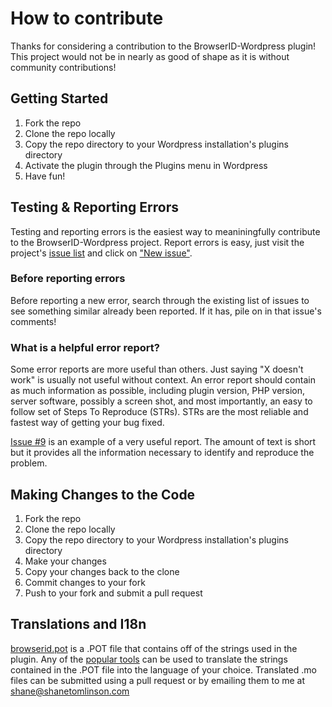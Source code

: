 # How to contribute

Thanks for considering a contribution to the BrowserID-Wordpress plugin! This project would not be in nearly as good of shape as it is without community contributions!

## Getting Started
1. Fork the repo
2. Clone the repo locally
3. Copy the repo directory to your Wordpress installation's plugins directory
4. Activate the plugin through the Plugins menu in Wordpress
5. Have fun!

## Testing &amp; Reporting Errors

Testing and reporting errors is the easiest way to meaniningfully contribute to the BrowserID-Wordpress project. Report errors is easy, just visit the project's [issue list](https://github.com/shane-tomlinson/browserid-wordpress/issues) and click on ["New issue"](https://github.com/shane-tomlinson/browserid-wordpress/issues/new).

### Before reporting errors

Before reporting a new error, search through the existing list of issues to see something similar already been reported. If it has, pile on in that issue's comments!

### What is a helpful error report?

Some error reports are more useful than others. Just saying "X doesn't work" is usually not useful without context. An error report should contain as much information as possible, including plugin version, PHP version, server software, possibly a screen shot, and most importantly, an easy to follow set of Steps To Reproduce (STRs). STRs are the most reliable and fastest way of getting your bug fixed.

[Issue #9](https://github.com/shane-tomlinson/browserid-wordpress/issues/9) is an example of a very useful report. The amount of text is short but it provides all the information necessary to identify and reproduce the problem.


## Making Changes to the Code
1. Fork the repo
2. Clone the repo locally
3. Copy the repo directory to your Wordpress installation's plugins directory
4. Make your changes
5. Copy your changes back to the clone
6. Commit changes to your fork
7. Push to your fork and submit a pull request


## Translations and I18n

[browserid.pot](https://github.com/shane-tomlinson/browserid-wordpress/blob/master/browserid.pot) is a .POT file that contains off of the strings used in the plugin. Any of the [popular tools](http://codex.wordpress.org/Translating_WordPress#Translation_Tools) can be used to translate the strings contained in the .POT file into the language of your choice. Translated .mo files can be submitted using a pull request or by emailing them to me at [shane@shanetomlinson.com](mailto:shane@shanetomlinson.com)


